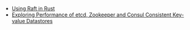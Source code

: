 * [Using Raft in Rust](https://www.youtube.com/watch?v=MSrcdhGRsOE)
* [Exploring Performance of etcd, Zookeeper and Consul Consistent Key-value Datastores](https://coreos.com/blog/performance-of-etcd.html)

